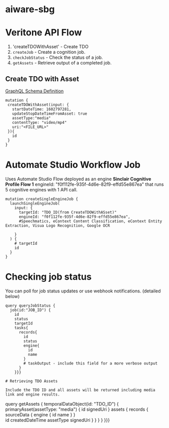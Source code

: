 # aiware-sbg



<h1>Veritone API Flow </h1>

1. 'createTDOWithAsset' - Create TDO
2. `createJob` - Create a cognition job.
3. `checkJobStatus` - Check the status of a job.
4. `getAssets` - Retrieve output of a completed job.

<h2>Create TDO with Asset</h2>

[GraphQL Schema Definition](https://api.veritone.com/v3/graphqldocs/createtdowithasset.doc.html)

```
mutation {
 createTDOWithAsset(input: {
   startDateTime: 1602797281,
   updateStopDateTimeFromAsset: true
   assetType:"media"
   contentType: "video/mp4"
   uri:"<FILE_URL>"
 }){
   id
 }
}
```

# Automate Studio Workflow Job
Uses Automate Studio Flow deployed as an engine
**Sinclair Cognitive Profile Flow 1**  engineId: "f0f112fe-935f-4d6e-82f9-effd55e867ea" that runs 5 cognitive engines with 1 API call.

```
mutation createSingleEngineJob {
  launchSingleEngineJob(
    input: {      
      targetId: "TDO_ID(from CreateTDOWithASset)"
      engineId: "f0f112fe-935f-4d6e-82f9-effd55e867ea",
      #Speechmatics, eContext Content Classification, eContext Entity Extraction, Visua Logo Recognition, Google OCR
     
    }
  ) {
    # targetId
    id
  }
}

```

# Checking job status

You can poll for job status updates or use webhook notifications. (detailed below)

```
query queryJobStatus {
  job(id:"JOB_ID") {
    id
    status
    targetId
    tasks{
      records{
        id
        status
        engine{
          id
          name
        }
        # taskOutput - include this field for a more verbose output
      }
    }}}

# Retrieving TDO Assets

Include the TDO ID and all assets will be returned including media link and engine results.

```
query getAssets {
  temporalDataObject(id: "TDO_ID") {
    primaryAsset(assetType: "media") {
      id
      signedUri
    }
    assets {
      records {
        sourceData {
          engine {
            id
            name
          }
        }        
        id
        createdDateTime
        assetType
        signedUri
      }
    }
  }
}
}}}
```



  
  
